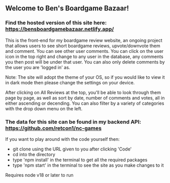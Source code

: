 ## Welcome to Ben's Boardgame Bazaar!

### Find the hosted version of this site here: https://bensboardgamebazaar.netlify.app/

This is the front-end for my boardgame review website, an ongoing project that allows users to see short boardgame reviews, upvote/downvote them and comment. You can see other user comments. You can click on the user icon in the top right and change to any user in the database, any comments you then post will be under that user. You can also only delete comments by the user you are 'logged in' as.

Note: The site will adopt the theme of your OS, so if you would like to view it in dark mode then please change the settings on your device.

After clicking on All Reviews at the top, you'll be able to look through them page by page, as well as sort by date, number of comments and votes, all in either ascending or decending. You can also filter by a variety of categories with the drop down menu on the left.

### The data for this site can be found in my backend API: https://github.com/retcon1/nc-games

If you want to play around with the code yourself then: 
  - git clone using the URL given to you after clicking 'Code'
  - cd into the directory
  - type 'npm install' in the terminal to get all the required packages
  - type 'npm start' in the terminal to see the site as you make changes to it

Requires node v18 or later to run
